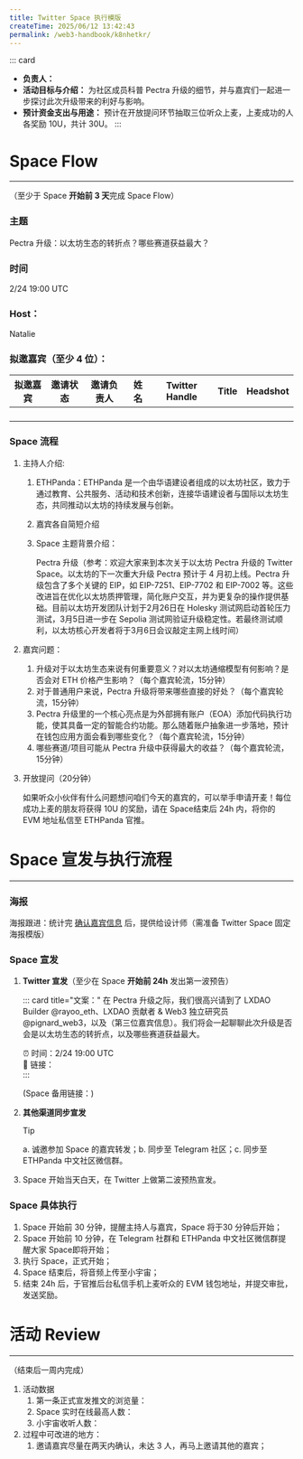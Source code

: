 ```yaml
---
title: Twitter Space 执行模版
createTime: 2025/06/12 13:42:43
permalink: /web3-handbook/k8nhetkr/
---
```


::: card

- **负责人：**
- **活动目标与介绍：** 为社区成员科普 Pectra 升级的细节，并与嘉宾们一起进一步探讨此次升级带来的利好与影响。
- **预计资金支出与用途：** 预计在开放提问环节抽取三位听众上麦，上麦成功的人各奖励 10U，共计 30U。
::: 

# Space Flow

---

（至少于 Space **开始前 3 天**完成 Space Flow）

### 主题

Pectra 升级：以太坊生态的转折点？哪些赛道获益最大？

### 时间

2/24 19:00 UTC

### Host：

Natalie

### 拟邀嘉宾（至少 4 位）：

| **拟邀嘉宾** | **邀请状态** | **邀请负责人** | **姓名** | **Twitter Handle** | **Title** | **Headshot** |
| --- | --- | --- | --- | --- | --- | --- |
|  |  |  |  |  |  |  |
|  |  |  |  |  |  |  |
|  |  |  |  |  |  |  |
|  |  |  |  |  |  |  |

### Space 流程

1. 主持人介绍:
    1. ETHPanda：ETHPanda 是一个由华语建设者组成的以太坊社区，致力于通过教育、公共服务、活动和技术创新，连接华语建设者与国际以太坊生态，共同推动以太坊的持续发展与创新。
    2. 嘉宾各自简短介绍
    3. Space 主题背景介绍：
        
        Pectra 升级（参考：欢迎大家来到本次关于以太坊 Pectra 升级的 Twitter Space。以太坊的下一次重大升级 Pectra 预计于 4 月初上线。Pectra 升级包含了多个关键的 EIP，如 EIP-7251、EIP-7702 和 EIP-7002 等。这些改进旨在优化以太坊质押管理，简化账户交互，并为更复杂的操作提供基础。目前以太坊开发团队计划于2月26日在 Holesky 测试网启动首轮压力测试，3月5日进一步在 Sepolia 测试网验证升级稳定性。若最终测试顺利，以太坊核心开发者将于3月6日会议敲定主网上线时间）
        
2. 嘉宾问题：
    1. 升级对于以太坊生态来说有何重要意义？对以太坊通缩模型有何影响？是否会对 ETH 价格产生影响？（每个嘉宾轮流，15分钟）
    2. 对于普通用户来说，Pectra 升级将带来哪些直接的好处？（每个嘉宾轮流，15分钟）
    3. Pectra 升级里的一个核心亮点是为外部拥有账户（EOA）添加代码执行功能，使其具备一定的智能合约功能。那么随着账户抽象进一步落地，预计在钱包应用方面会看到哪些变化？（每个嘉宾轮流，15分钟）
    4. 哪些赛道/项目可能从 Pectra 升级中获得最大的收益？（每个嘉宾轮流，15分钟）
3. 开放提问（20分钟）
    
    如果听众小伙伴有什么问题想问咱们今天的嘉宾的，可以举手申请开麦！每位成功上麦的朋友将获得 10U 的奖励，请在 Space结束后 24h 内，将你的 EVM 地址私信至 ETHPanda 官推。
    

# Space 宣发与执行流程

---

### 海报

海报跟进：统计完 [确认嘉宾信息](https://www.notion.so/Twitter-Space-1a0bbd63be8780d28e4cc522c999ee08?pvs=21) 后，提供给设计师（需准备 Twitter Space 固定海报模版）

### Space 宣发

1. **Twitter 宣发**（至少在 Space **开始前 24h** 发出第一波预告）
    
    ::: card title="文案："
    在 Pectra 升级之际，我们很高兴请到了 LXDAO Builder @rayoo_eth、LXDAO 贡献者 & Web3 独立研究员 @pignard_web3，以及（第三位嘉宾信息）。我们将会一起聊聊此次升级是否会是以太坊生态的转折点，以及哪些赛道获益最大。  
      
    ⏰ 时间：2/24 19:00 UTC  
    🔗 链接：  
    :::
    
    (Space 备用链接：)
    
2. **其他渠道同步宣发**
    
    > [!TIP] 
    > a. 诚邀参加 Space 的嘉宾转发；b. 同步至 Telegram 社区；c. 同步至 ETHPanda 中文社区微信群。
    
3. Space 开始当天白天，在 Twitter 上做第二波预热宣发。

### Space 具体执行

1. Space 开始前 30 分钟，提醒主持人与嘉宾，Space 将于30 分钟后开始；
2. Space 开始前 10 分钟，在 Telegram 社群和 ETHPanda 中文社区微信群提醒大家 Space即将开始；
3. 执行 Space，正式开始；
4. Space 结束后，将音频上传至小宇宙；
5. 结束 24h 后，于官推后台私信手机上麦听众的 EVM 钱包地址，并提交审批，发送奖励。

# 活动 Review

---

（结束后一周内完成）

1. 活动数据
    1. 第一条正式宣发推文的浏览量：
    2. Space 实时在线最高人数：
    3. 小宇宙收听人数：
2. 过程中可改进的地方：
    1. 邀请嘉宾尽量在两天内确认，未达 3 人，再马上邀请其他的嘉宾；